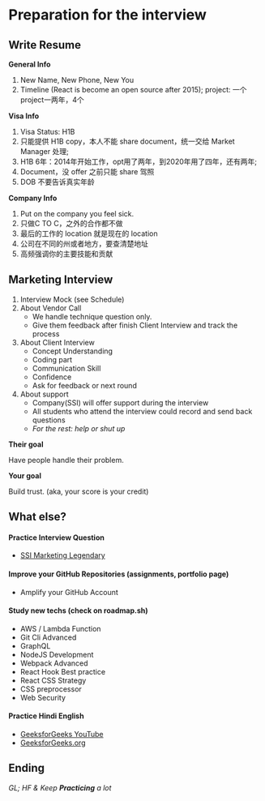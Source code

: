 # Preparation for the interview

## Write Resume

**General Info**

1. New Name, New Phone, New You
2. Timeline \(React is become an open source after 2015\); project: 一个project一两年，4个

**Visa Info**

1. Visa Status: H1B
2. 只能提供 H1B copy，本人不能 share document，统一交给 Market Manager 处理;
3. H1B 6年：2014年开始工作，opt用了两年，到2020年用了四年，还有两年;
4. Document，没 offer 之前只能 share 驾照
5. DOB 不要告诉真实年龄

**Company Info**

1. Put on the company you feel sick.
2. 只做C TO C，之外的合作都不做
3. 最后的工作的 location 就是现在的 location
4. 公司在不同的州或者地方，要查清楚地址
5. 高频强调你的主要技能和贡献

## Marketing Interview

1. Interview Mock \(see Schedule\)
2. About Vendor Call
   * We handle technique question only.
   * Give them feedback after finish Client Interview and track the process
3. About Client Interview
   * Concept Understanding
   * Coding part
   * Communication Skill
   * Confidence
   * Ask for feedback or next round
4. About support
   * Company\(SSI\) will offer support during the interview
   * All students who attend the interview could record and send back questions
   * _For the rest: help or shut up_

**Their goal**

Have people handle their problem.

**Your goal**

Build trust. \(aka, your score is your credit\)

## What else?

#### Practice Interview Question

* [SSI Marketing Legendary](https://dante-von-alcatraz.gitbook.io/ssi-marketing-legendary/)

#### Improve your GitHub Repositories \(assignments, portfolio page\)

* Amplify your GitHub Account

#### Study new techs \(check on roadmap.sh\)

* AWS / Lambda Function
* Git Cli Advanced
* GraphQL
* NodeJS Development
* Webpack Advanced
* React Hook Best practice
* React CSS Strategy
* CSS preprocessor
* Web Security

#### Practice Hindi English

* [GeeksforGeeks YouTube](https://www.youtube.com/channel/UC0RhatS1pyxInC00YKjjBqQ)
* [GeeksforGeeks.org](https://www.geeksforgeeks.org)

## Ending

_GL; HF & Keep **Practicing** a lot_

